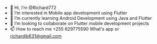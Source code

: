 - 👋 Hi, I’m @Richard772
- 👀 I’m interested in Mobile app development using Flutter
- 🌱 I’m currently learning Android Development using Java and Flutter
- 💞️ I’m looking to collaborate on Flutter mobile development projects
- 📫 How to reach me +255 629775590 What's app or richardjb631@gmail.com

<!---
Richard772/Richard772 is a ✨ special ✨ repository because its `README.md` (this file) appears on your GitHub profile.
You can click the Preview link to take a look at your changes.
--->
